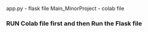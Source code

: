 app.py - flask file 
Main_MinorProject - colab file 

###  RUN Colab file first and then Run the Flask file 
